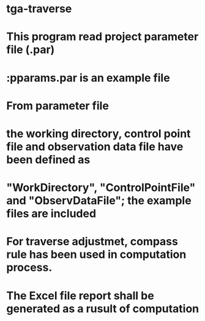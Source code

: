 # tga-traverse
# This program read project parameter file (.par)
# :pparams.par is an example file

# From parameter file 
# the working directory, control point file and observation data file have been defined as
# "WorkDirectory", "ControlPointFile" and "ObservDataFile"; the example files are included
# For traverse adjustmet, compass rule has been used in computation process.
# The Excel file report shall be generated as a rusult of computation
